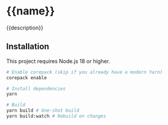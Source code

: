 # {{name}}

{{description}}

## Installation
This project requires Node.js 18 or higher.
```bash
# Enable corepack (skip if you already have a modern Yarn)
corepack enable

# Install dependencies
yarn

# Build
yarn build # One-shot build
yarn build:watch # Rebuild on changes
```